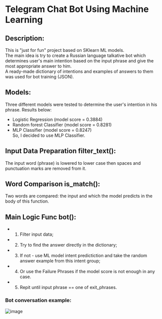 # Telegram Chat Bot Using Machine Learning
## Description: 
This is "just for fun" project based on SKlearn ML models. <Br>
The main idea is try to create a Russian language talkative bot which determines user's main intention based on the input phrase and give the most appropriate answer to him. <br>
A ready-made dictionary of intentions and examples of answers to them was used for bot training (JSON). <br>

## Models:
Three different models were tested to determine the user's intention in his phrase. Results below:
- Logistic Regression (model score = 0.3884)
- Random forest Classifier (model score = 0.8281) 
- MLP Classifier (model score = 0.8247) <br>
So, I decided to use MLP Classifier.

## Input Data Preparation filter_text():
The input word (phrase) is lowered to lower case then spaces and punctuation marks are removed from it. 

## Word Comparison is_match():
Two words are compared: the input and which the model predicts in the body of this function.

## Main Logic Func bot():
- 1) Filter input data;
- 2) Try to find the answer directly in the dictionary;
- 3) If not - use ML model intent predictiction and take the random answer example from this intent group;
- 4) Or use the Failure Phrases if the model score is not enough in any case.
- 5) Repit until input phrase == one of exit_phrases.

### Bot conversation example:
![image](https://user-images.githubusercontent.com/57821178/170299578-90d76e38-1a78-4fce-8a43-b945c403f658.png)

